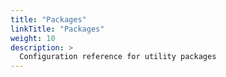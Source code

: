 ```yaml
---
title: "Packages"
linkTitle: "Packages"
weight: 10
description: >
  Configuration reference for utility packages
---
```

